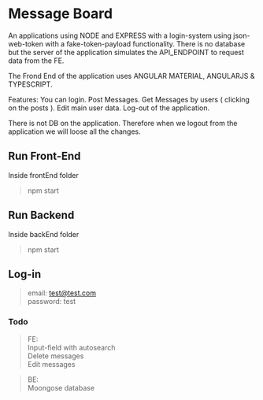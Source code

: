 #  Message Board
An applications using NODE and EXPRESS with a login-system using json-web-token with a fake-token-payload functionality. There is no database but the server of the application simulates the API_ENDPOINT to request data from the FE.

The Frond End of the application uses ANGULAR MATERIAL, ANGULARJS & TYPESCRIPT.  

Features:
You can login. 
Post Messages.
Get Messages by users ( clicking on the posts ). 
Edit main user data.
Log-out of the application.

There is not DB on the application. Therefore when we logout from the application we will loose all the changes.

## Run Front-End
Inside frontEnd folder

> npm start

## Run Backend
Inside backEnd folder

> npm start

## Log-in
> email: test@test.com<br>
> password: test


### Todo

> FE:<br/>
> Input-field with autosearch <br/>
> Delete messages <br/>
> Edit messages <br/>

> BE:<br/>
> Moongose database <br/>